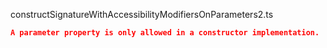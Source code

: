 constructSignatureWithAccessibilityModifiersOnParameters2.ts
```json
A parameter property is only allowed in a constructor implementation.
```
